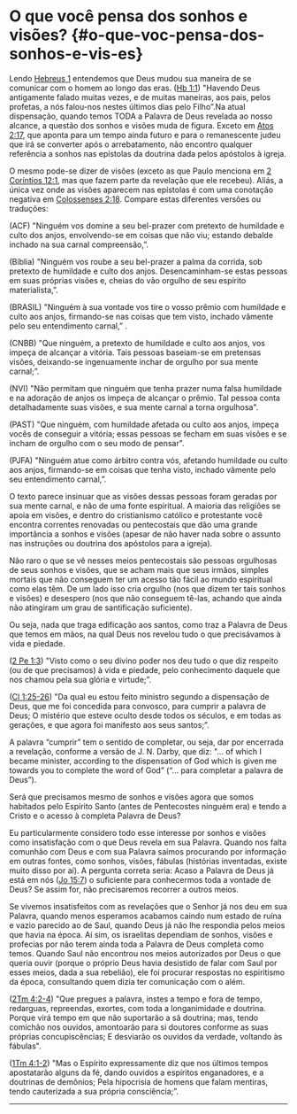 # O que você pensa dos sonhos e visões? {#o-que-voc-pensa-dos-sonhos-e-vis-es}

Lendo [Hebreus 1](http://bibliaonline.com.br/acf/hb/1) entendemos que Deus mudou sua maneira de se comunicar com o homem ao longo das eras. ([Hb 1:1](http://bibliaonline.com.br/acf/hb/1/1)) &quot;Havendo Deus antigamente falado muitas vezes, e de muitas maneiras, aos pais, pelos profetas, a nós falou-nos nestes últimos dias pelo Filho”.Na atual dispensação, quando temos TODA a Palavra de Deus revelada ao nosso alcance, a questão dos sonhos e visões muda de figura. Exceto em [Atos 2:17](http://bibliaonline.com.br/acf/atos/2/17), que aponta para um tempo ainda futuro e para o remanescente judeu que irá se converter após o arrebatamento, não encontro qualquer referência a sonhos nas epístolas da doutrina dada pelos apóstolos à igreja.

O mesmo pode-se dizer de visões (exceto as que Paulo menciona em [2 Coríntios 12:1](http://bibliaonline.com.br/acf/2co/12/1), mas que fazem parte da revelação que ele recebeu). Aliás, a única vez onde as visões aparecem nas epístolas é com uma conotação negativa em [Colossenses 2:18](http://bibliaonline.com.br/acf/cl/2/18). Compare estas diferentes versões ou traduções:

(ACF) &quot;Ninguém vos domine a seu bel-prazer com pretexto de humildade e culto dos anjos, envolvendo-se em coisas que não viu; estando debalde inchado na sua carnal compreensão,”.

(Bíblia) &quot;Ninguém vos roube a seu bel-prazer a palma da corrida, sob pretexto de humildade e culto dos anjos. Desencaminham-se estas pessoas em suas próprias visões e, cheias do vão orgulho de seu espírito materialista,”.

(BRASIL) &quot;Ninguém à sua vontade vos tire o vosso prêmio com humildade e culto aos anjos, firmando-se nas coisas que tem visto, inchado vãmente pelo seu entendimento carnal,” .

(CNBB) &quot;Que ninguém, a pretexto de humildade e culto aos anjos, vos impeça de alcançar a vitória. Tais pessoas baseiam-se em pretensas visões, deixando-se ingenuamente inchar de orgulho por sua mente carnal;”.

(NVI) &quot;Não permitam que ninguém que tenha prazer numa falsa humildade e na adoração de anjos os impeça de alcançar o prêmio. Tal pessoa conta detalhadamente suas visões, e sua mente carnal a torna orgulhosa&quot;.

(PAST) &quot;Que ninguém, com humildade afetada ou culto aos anjos, impeça vocês de conseguir a vitória; essas pessoas se fecham em suas visões e se incham de orgulho com o seu modo de pensar&quot;.

(PJFA) &quot;Ninguém atue como árbitro contra vós, afetando humildade ou culto aos anjos, firmando-se em coisas que tenha visto, inchado vãmente pelo seu entendimento carnal,”.

O texto parece insinuar que as visões dessas pessoas foram geradas por sua mente carnal, e não de uma fonte espiritual. A maioria das religiões se apoia em visões, e dentro do cristianismo católico e protestante você encontra correntes renovadas ou pentecostais que dão uma grande importância a sonhos e visões (apesar de não haver nada sobre o assunto nas instruções ou doutrina dos apóstolos para a igreja).

Não raro o que se vê nesses meios pentecostais são pessoas orgulhosas de seus sonhos e visões, que se acham mais que seus irmãos, simples mortais que não conseguem ter um acesso tão fácil ao mundo espiritual como elas têm. De um lado isso cria orgulho (nos que dizem ter tais sonhos e visões) e desespero (nos que não conseguem tê-las, achando que ainda não atingiram um grau de santificação suficiente).

Ou seja, nada que traga edificação aos santos, como traz a Palavra de Deus que temos em mãos, na qual Deus nos revelou tudo o que precisávamos à vida e piedade.

([2 Pe 1:3](http://bibliaonline.com.br/acf/2pe/1/3)) &quot;Visto como o seu divino poder nos deu tudo o que diz respeito (ou de que precisamos) à vida e piedade, pelo conhecimento daquele que nos chamou pela sua glória e virtude;”.

([Cl 1:25-26](http://bibliaonline.com.br/acf/cl/1/25-26)) &quot;Da qual eu estou feito ministro segundo a dispensação de Deus, que me foi concedida para convosco, para cumprir a palavra de Deus; O mistério que esteve oculto desde todos os séculos, e em todas as gerações, e que agora foi manifesto aos seus santos;”.

A palavra “cumprir” tem o sentido de completar, ou seja, dar por encerrada a revelação, conforme a versão de J. N. Darby, que diz: &quot;... of which I became minister, according to the dispensation of God which is given me towards you to complete the word of God” (“... para completar a palavra de Deus”).

Será que precisamos mesmo de sonhos e visões agora que somos habitados pelo Espírito Santo (antes de Pentecostes ninguém era) e tendo a Cristo e o acesso à completa Palavra de Deus?

Eu particularmente considero todo esse interesse por sonhos e visões como insatisfação com o que Deus revela em sua Palavra. Quando nos falta comunhão com Deus e com sua Palavra saímos procurando por informação em outras fontes, como sonhos, visões, fábulas (histórias inventadas, existe muito disso por aí). A pergunta correta seria: Acaso a Palavra de Deus já está em nós ([Jo 15:7](http://bibliaonline.com.br/acf/jo/15/7)) o suficiente para conhecermos toda a vontade de Deus? Se assim for, não precisaremos recorrer a outros meios.

Se vivemos insatisfeitos com as revelações que o Senhor já nos deu em sua Palavra, quando menos esperamos acabamos caindo num estado de ruína e vazio parecido ao de Saul, quando Deus já não lhe respondia pelos meios que havia na época. Aí sim, os israelitas dependiam de sonhos, visões e profecias por não terem ainda toda a Palavra de Deus completa como temos. Quando Saul não encontrou nos meios autorizados por Deus o que queria ouvir (porque o próprio Deus havia desistido de falar com Saul por esses meios, dada a sua rebelião), ele foi procurar respostas no espiritismo da época, consultando quem dizia ter comunicação com o além.

([2Tm 4:2-4](http://bibliaonline.com.br/acf/2tm/4/2-4)) &quot;Que pregues a palavra, instes a tempo e fora de tempo, redarguas, repreendas, exortes, com toda a longanimidade e doutrina. Porque virá tempo em que não suportarão a sã doutrina; mas, tendo comichão nos ouvidos, amontoarão para si doutores conforme as suas próprias concupiscências; E desviarão os ouvidos da verdade, voltando às fábulas&quot;.

([1Tm 4:1-2](http://bibliaonline.com.br/acf/1tm/4/1-2)) &quot;Mas o Espírito expressamente diz que nos últimos tempos apostatarão alguns da fé, dando ouvidos a espíritos enganadores, e a doutrinas de demônios; Pela hipocrisia de homens que falam mentiras, tendo cauterizada a sua própria consciência;”.

*****